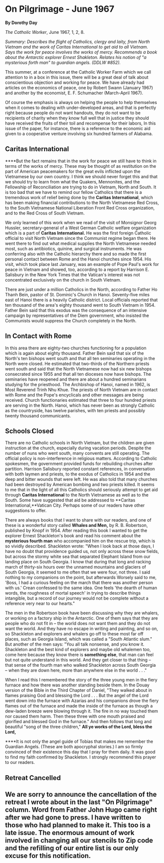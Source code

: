 On Pilgrimage - June 1967
=========================

**By Dorothy Day**

*The Catholic Worker*, June 1967, 1, 2, 8.

*Summary: Describes the flight of Catholics, clergy and laity, from
North Vietnam and the work of Caritas International to get aid to all
Vietnam. Says the work for peace involves the works of mercy. Recommends
a book about the Antarctic explorer Ernest Shakleton. Relates his notion
of "a mysterious forth man" to guardian angels. (DDLW \#852).*

This summer, at a conference at the Catholic Worker Farm which we call
attention to in a box in this issue, there will be a great deal of talk
about conscientious objection and working for peace. We have already had
articles on the economics of peace, one by Robert Swann (January 1967)
and another by the economist, E. F. Schumacher (March-April 1967).

Of course the emphasis is always on helping the people to help
themselves when it comes to dealing with under-developed areas, and that
is perfectly right because people do not want handouts, they do not want
to be recipients of charity when they know full well that in justice
they should have received the fruits of their toil and recompense for
their labors, In this issue of the paper, for instance, there is a
reference to the economic aid given to a cooperative venture involving
six hundred farmers of Alabama.

Caritas International
---------------------

****But the fact remains that in the work for peace we still have to
think in terms of the works of mercy. These may be thought of as
restitution on the part of American peacemakers for the great evils
inflicted upon the Vietnamese by our own country. I think we should
never forget this and that we should try to learn from what the Quakers,
Mennonites, and the Fellowship of Reconciliation are trying to do in
Vietnam, North and South. It is too bad that we have to remind our
fellow Catholics that there is a tremendous work of relief being done by
the **Caritas International**, which has been making financial
contributions to the North Vietnamese Red Cross, to the South Vietnamese
National Liberation Front Red Cross organization, and to the Red Cross
of South Vietnam.

We only learned of this work when we read of the visit of Monsignor
Georg Hussler, secretary-general of a West German Catholic welfare
organization which is a part of **Caritas International.** He was the
first foreign Catholic official to visit North Vietnam since the
Communist regime began there. He went there to find out what medical
supplies the North Vietnamese needed most, such as antibiotics, quinine,
and surgical instruments. He was conferring also with the Catholic
hierarchy there and so made the first personal contact between Rome and
the Hanoi churches since 1954. His visit, which took place last January,
was an example of Pope Paul's work for peace in Vietnam and showed, too,
according to a report by Harrison E. Salisbury in the New York Times
that the Vatican's interest was not concentrated exclusively on the
church in South Vietnam.

There are just under a million Catholics in the North, according to
Father Ho Thanh Bein, pastor of St. Dominic's Church in Hanoi.
Seventy-five miles east of Hanoi there is a heavily Catholic district.
Local officials reported that ten thousand of the area's eighty thousand
went to South Vietnam in 1954. Father Bein said that this exodus was the
consequence of an intensive campaign by representatives of the Diem
government, who insisted the Communists would suppress the Church
completely in the North.

In Contact with Rome
--------------------

In this area there are eighty-two churches functioning for a population
which is again about eighty thousand. Father Bein said that six of the
North's ten bishops went south and that all ten seminaries operating in
the North were closed. He estimated that two-thirds of the Northern
priests went south and said that the North Vietnamese now had six new
bishops consecrated since 1955 and that all ten dioceses now have
bishops. The seminaries have reopened and there are about a hundred
seminarians studying for the priesthood. The Archbishop of Hanoi, named
in 1962, is Most Reverend Trinh Nhu Khue. The priests of North Vietnam
are in contact with Rome and the Pope's encyclicals and other messages
are being received. Church functionaries estimated that three to four
hundred priests are serving in the North. Hanoi, which has never been as
strongly Catholic as the countryside, has twelve parishes, with ten
priests and possibly twenty thousand communicants.

Schools Closed
--------------

There are no Catholic schools in North Vietnam, but the children are
given instruction at the church, especially during vacation periods.
Despite the number of nuns who went south, many convents are still
operating. The official policy is non-interference in religious matters.
According to Catholic spokesmen, the government provided funds for
rebuilding churches after partition. Harrison Salisbury reported
constant references, in conversation with both laymen and priests, to
the exodus of Catholics in 1954 and the deep and bitter wounds that were
left. He was also told that many churches had been destroyed by American
bombing and two priests killed. It seems to me that in the light of all
this Catholics should seriously attempt to get aid through **Caritas
International** to the North Vietnamese as well as to the South. Some
have suggested that aid be addressed to **Caritas
International,**Vatican City. Perhaps some of our readers have other
suggestions to offer.

There are always books that I want to share with our readers, and one of
these is a wonderful story called **Whales and Men,** by R. B.
Robertson, published by Knopf in 1954. After reading this book I wanted
to get the explorer Ernest Shackleton's book and read his comment about
the **mysterious fourth man** who accompanied him on the rescue trip,
which is so vividly described. Shackleton wrote: "When I look back at
those days, I have no doubt that providence guided us, not only across
these snow fields, but across the stormy white sea that separated
Elephant Island from our landing place on South Georgia. I know that
during that long and racking march of thirty-six hours over the unnamed
mountains and glaciers of South Georgia, it seemed to me often that we
were four, not three. I said nothing to my companions on the point, but
afterwards Worsely said to me, 'Boss, I had a curious feeling on the
march that there was another person with us.' Crean confessed to the
same idea. One feels 'the dearth of human words, the roughness of mortal
speech' in trying to describe things intangible, but a record of our
journey would not be complete without a reference very near to our
hearts."

The men in the Robertson book have been discussing why they are whalers,
or working on a factory ship in the Antarctic. One of them says that
they are people who do not fit in – the world does not want them and
they do not want the world. And they have no escape in writing and
painting, and so on, so Shackleton and explorers and whalers go off to
these most far off places, such as Georgia Island, which was called a
"South Atlantic slum." But another of the men says: "You all talk
nonsense, and you know it. Shackleton and the best kind of explorers and
maybe old whalemen too, come here because they know there is **something
else**, that man can feel but not quite understand in this world. And
they get closer to that thing – that sense of the fourth man who walked
Shackleton across South Georgia – when they are down here, more than
anywhere else in the world . . ."

When I read this I remembered the story of the three young men in the
fiery furnace and how there was another standing beside them. In the
Douay version of the Bible in the Third Chapter of Daniel, "They walked
about in flames praising God and blessing the Lord . . . But the angel
of the Lord went down into the furnace with Azarias and his companions
drove the fiery flames out of the furnace and made the inside of the
furnace as though a dew-laden breeze were blowing through it. The fire
in no way touched them nor caused them harm. Then these three with one
mouth praised and glorified and blessed God in the furnace." And then
follows that long and beautiful "song of the three children," **All ye
works of the Lord, bless the Lord,**

****It is not only the angel guide of Tobias that makes me remember the
Guardian Angels. (These are both apocryphal stories.) I am so firmly
convinced of their existence this day that I pray for them daily. It was
good to find my faith confirmed by Shackleton. I strongly recommend this
prayer to our readers.

Retreat Cancelled
-----------------

We are sorry to announce the cancellation of the retreat I wrote about in the last "On Pilgrimage" column. Word from Father John Hugo came right after we had gone to press. I have written to those who had planned to make it. This too is a late issue. The enormous amount of work involved in changing all our stencils to Zip code and the refilling of our entire list is our only excuse for this notification.
-----------------------------------------------------------------------------------------------------------------------------------------------------------------------------------------------------------------------------------------------------------------------------------------------------------------------------------------------------------------------------------------------------------------------

